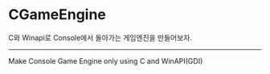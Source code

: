 # CGameEngine

C와 Winapi로 Console에서 돌아가는 게임엔진을 만들어보자.

---

Make Console Game Engine only using C and WinAPI(GDI)
